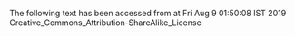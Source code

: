 The following text has been accessed from at Fri Aug 9 01:50:08 IST 2019
Creative_Commons_Attribution-ShareAlike_License
